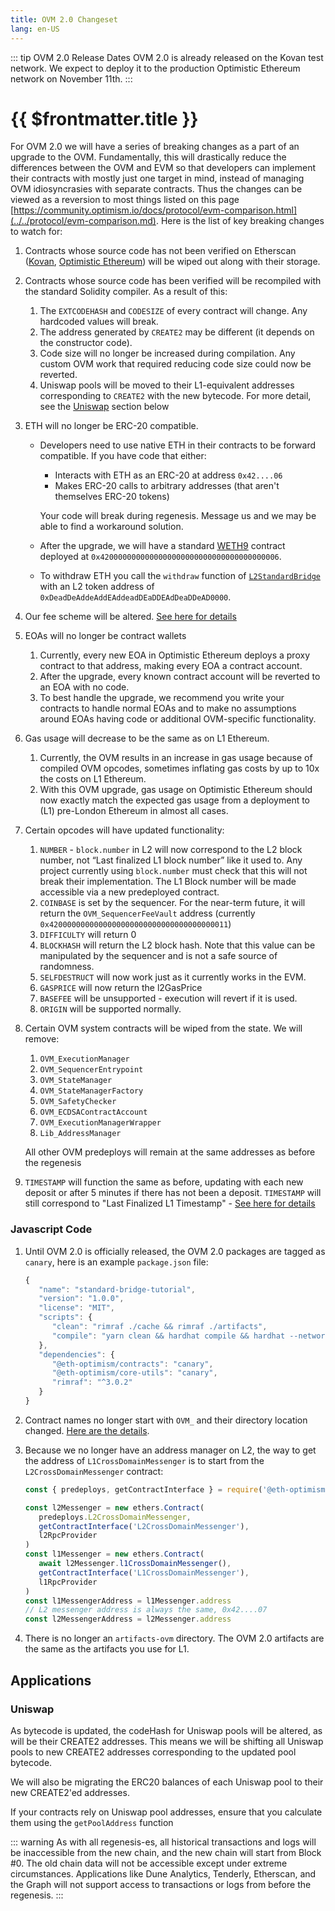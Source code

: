 ```yaml
---
title: OVM 2.0 Changeset
lang: en-US
---
```


::: tip OVM 2.0 Release Dates
OVM 2.0 is already released on the Kovan test network.
We expect to deploy it to the production Optimistic Ethereum network on November 11th.
:::

# {{ $frontmatter.title }}

For OVM 2.0 we will have a series of breaking changes as a part of an upgrade to the OVM. Fundamentally, this will drastically reduce the differences between the OVM and EVM so that developers can implement their contracts with mostly just one target in mind, instead of managing OVM idiosyncrasies with separate contracts. Thus the changes can be viewed as a reversion to most things listed on this page [https://community.optimism.io/docs/protocol/evm-comparison.html](../../protocol/evm-comparison.md). Here is the list of key breaking changes to watch for:

1. Contracts whose source code has not been verified on Etherscan 
   ([Kovan](https://kovan-optimistic.etherscan.io/verifyContract),
   [Optimistic Ethereum](https://optimistic.etherscan.io/verifyContract))
   will be wiped out along with their storage.

1. Contracts whose source code has been verified will be recompiled 
   with the standard Solidity compiler. As a result of this:
   1. The `EXTCODEHASH` and `CODESIZE` of every contract will change.
      Any hardcoded values will break.
   1. The address generated by `CREATE2` may be different (it depends on
      the constructor code).
   1. Code size will no longer be increased during compilation. Any 
      custom OVM work that required reducing code size could now 
      be reverted.
   1. Uniswap pools will be moved to their L1-equivalent 
      addresses corresponding to `CREATE2` with the new bytecode. For more detail, see the [Uniswap](#uniswap) section below

1. ETH will no longer be ERC-20 compatible.
   - Developers need to use native ETH in their contracts to be forward compatible.
      If you have code that either:

      - Interacts with ETH as an ERC-20 at address `0x42....06`
      - Makes ERC-20 calls to arbitrary addresses (that aren't themselves ERC-20 tokens)

      Your code will break during regenesis. Message us and we may be able to find
      a workaround solution.

   - After the upgrade, we will have a standard 
      [WETH9](https://blog.0xproject.com/canonical-weth-a9aa7d0279dd) 
      contract deployed at `0x4200000000000000000000000000000000000006`.
   - To withdraw ETH you call the `withdraw` function of
      [`L2StandardBridge`](../../protocol/protocol-2.0.md)
      with an L2 token address of
      `0xDeadDeAddeAddEAddeadDEaDDEAdDeaDDeAD0000`.

1. Our fee scheme will be altered. 
   [See here for details](new-fees.md)

1. EOAs will no longer be contract wallets
    1. Currently, every new EOA in Optimistic Ethereum deploys a proxy
       contract to that address, making every EOA a contract account.
    1. After the upgrade, every known contract account will be reverted 
       to an EOA with no code.
    1.  To best handle the upgrade, we recommend you write your contracts 
        to handle normal EOAs and to make no assumptions around EOAs
        having code or additional OVM-specific functionality.

1. Gas usage will decrease to be the same as on L1 Ethereum.
   1. Currently, the OVM results in an increase in gas usage because of compiled OVM opcodes, sometimes inflating gas costs by up to 10x the costs on L1 Ethereum.
   1. With this OVM upgrade, gas usage on Optimistic Ethereum should now exactly match the expected gas usage from a deployment to (L1) pre-London Ethereum in almost all cases.

1. Certain opcodes will have updated functionality:
    1. `NUMBER` - `block.number` in L2 will now correspond to the L2 
       block number, not “Last finalized L1 block number” like it used to. Any project currently using `block.number` must check that this will not break their implementation. The L1 Block number will be made accessible via a new predeployed contract.
    1. `COINBASE` is set by the sequencer. For the near-term future, 
       it will return the `OVM_SequencerFeeVault` address (currently `0x4200000000000000000000000000000000000011`)
    1. `DIFFICULTY` will return 0
    1. `BLOCKHASH` will return the L2 block hash. Note that this value 
       can be manipulated by the sequencer and is not a safe source of randomness.
    1. `SELFDESTRUCT` will now work just as it currently works in the EVM.
    1. `GASPRICE` will now return the l2GasPrice
    1. `BASEFEE` will be unsupported - execution will revert if it is 
       used.
    1. `ORIGIN` will be supported normally.
1. Certain OVM system contracts will be wiped from the state. We will remove:
    1.  `OVM_ExecutionManager`
    1.  `OVM_SequencerEntrypoint`
    1. `OVM_StateManager`
    1. `OVM_StateManagerFactory`
    1. `OVM_SafetyChecker`
    1. `OVM_ECDSAContractAccount`
    1. `OVM_ExecutionManagerWrapper`
    1. `Lib_AddressManager`
    
    All other OVM predeploys will remain at the same addresses as before the regenesis
1. `TIMESTAMP` will function the same as before, updating with each new deposit or after 5 minutes if there has not been a deposit. `TIMESTAMP` will still correspond to "Last Finalized L1 Timestamp" - [See here for details](block-time.md)


### Javascript Code

1. Until OVM 2.0 is officially released, the OVM 2.0 packages are tagged as `canary`,
   here is an example `package.json` file:

   ```javascript
   {
      "name": "standard-bridge-tutorial",
      "version": "1.0.0",
      "license": "MIT",
      "scripts": {
         "clean": "rimraf ./cache && rimraf ./artifacts",
         "compile": "yarn clean && hardhat compile && hardhat --network optimism compile"
      },
      "dependencies": {
         "@eth-optimism/contracts": "canary",
         "@eth-optimism/core-utils": "canary",
         "rimraf": "^3.0.2"
      }
   }
   ```

1. Contract names no longer start with `OVM_` and their directory location changed.
   [Here are the details](contracts-2.0.md).

1. Because we no longer have an address manager on L2, the way to get the address of
   `L1CrossDomainMessenger` is to start from the `L2CrossDomainMessenger` contract:

   ```javascript
   const { predeploys, getContractInterface } = require('@eth-optimism/contracts')   
   
   const l2Messenger = new ethers.Contract(
      predeploys.L2CrossDomainMessenger,
      getContractInterface('L2CrossDomainMessenger'),
      l2RpcProvider
   )
   const l1Messenger = new ethers.Contract(
      await l2Messenger.l1CrossDomainMessenger(),
      getContractInterface('L1CrossDomainMessenger'),
      l1RpcProvider
   )
   const l1MessengerAddress = l1Messenger.address
   // L2 messenger address is always the same, 0x42....07
   const l2MessengerAddress = l2Messenger.address
   ```

1. There is no longer an `artifacts-ovm` directory. The OVM 2.0 artifacts are the
   same as the artifacts you use for L1.   

## Applications

### Uniswap    

As bytecode is updated, the codeHash for Uniswap pools will be altered, 
as will be their CREATE2 addresses. This means we will be shifting 
all Uniswap pools to new CREATE2 addresses corresponding to the 
updated pool bytecode.

We will also be migrating the ERC20 balances of each Uniswap pool to 
their new CREATE2'ed addresses.

If your contracts rely on Uniswap pool addresses, ensure that 
you calculate them using the `getPoolAddress` function


::: warning
As with all regenesis-es, all historical transactions and logs will be inaccessible from the new chain, and the new chain will start from Block #0. The old chain data will not be accessible except under extreme circumstances. Applications like Dune Analytics, Tenderly, Etherscan, and the Graph will not support access to transactions or logs from before the regenesis.
:::
